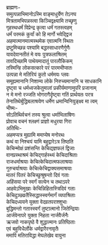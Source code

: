 ब्राह्मणः-  
समुत्पन्नाभिमानोऽस्मि वाङ्माधुर्येण तेऽनघ  
मित्रतामभिपन्नस्त्वा किञ्चिद्वक्ष्यामि तच्छृणु  
गृहस्थधर्मं विप्रेन्द्र कृत्वा धर्मं गतस्त्वहम्  
धर्मं परमकं कुर्यां को हि मार्गो भवेद्द्विज  
अहमात्मानमात्मस्थमेक एवात्मनि स्थितः  
द्रष्टुमिच्छन्न पश्यामि बद्धस्साधारणैर्गुणैः  
यावदेवानतीतं मे वयः पुत्रफलाश्रितम्  
तावदिच्छामि पाथेयमादातुं पारलौकिकम्  
तस्मिन्हि लोकसत्कारे परं पारमभीप्सतः  
उत्पन्ना मे मतिरियं कुतो धर्ममयः प्लवः  
समूह्यमानानि निशाम्य लोके निरुच्यमानानि च साधकानि  
दृष्ट्वा च धर्मध्वजकेतुमालां प्रकीर्यमाणामुपरि प्रजानाम्  
न मे मनो रज्जति भोगरागैर्दृष्ट्वा गतिं प्रार्थयतः परत्र  
तेनातिथेर्बुद्धिबलाश्रयेण धर्मेण ध्रमान्विनियुङ्क्ष्व मा त्वम्  
भीष्मः-  
सोऽतिथिर्वचनं तस्य श्रुत्वा धर्माभिलाषिणः  
प्रोवाच वचनं श्लक्ष्णं प्राज्ञो मधुरया गिरा  
अतिथिः-  
अहमप्यत्र मुह्यामि ममाप्येष मनोरथः  
कथं वा निश्चयं यामि बहुद्वारेऽत्र तिष्ठति  
केचिन्मोक्षं प्रशंसन्ति केचिद्यज्ञफलं द्विजाः  
वानप्रस्थाश्रमं केचिद्गार्हस्थ्यं केचिदाश्रिताः  
राजधर्माश्रयाः केचित्केचिदात्मफलाश्रयाः  
गुरुचर्याश्रयाः केचित्केचिद्वाक्यसमाश्रयाः  
मातरं पितरं केचिच्छुश्रूषन्तो दिवं गताः  
अहिंसया परे स्वर्गं सत्येन च तथाऽपरे  
आहवेऽभिमुखाः केचिन्निहितास्त्रिदिवं गताः  
केचिदुञ्छव्रतैस्सिद्धास्स्वर्गमार्गं व्यपाश्रिताः  
केचिदध्ययने युक्ता वेदव्रतपराश्शुभाः  
बुद्धिमन्तो गतास्स्वर्गं तुष्टात्मानो जितेन्द्रियाः  
आर्जवेनापरे युक्ता निहता नार्जवैर्जनैः  
ऋजवो नाकपृष्ठे वै शुद्धात्मानः प्रतिष्ठिताः  
एवं बहुविधैर्लोके धर्मद्वारैरनावृतैः  
ममापि मतिराविद्धा मेघलेखेव वायुना  
